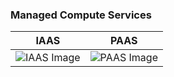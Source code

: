 ### Managed Compute Services

| IAAS                                  | PAAS                                  |
|---------------------------------------|---------------------------------------|
| ![IAAS Image](https://github.com/user-attachments/assets/078a8686-1be3-4bd6-a213-57c9216f53c6) | ![PAAS Image](https://github.com/user-attachments/assets/eb59bf2b-eef8-414f-861d-6704a2ccc4fc) |
